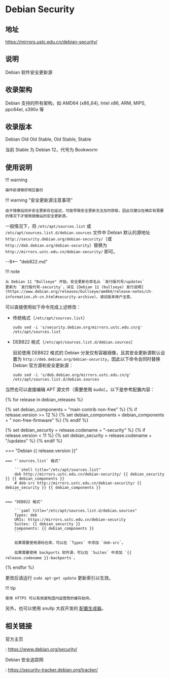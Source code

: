 # Debian Security

## 地址

<https://mirrors.ustc.edu.cn/debian-security/>

## 说明

Debian 软件安全更新源

## 收录架构

Debian 支持的所有架构，如 AMD64 (x86_64), Intel x86, ARM, MIPS, ppc64el,
s390x 等

## 收录版本

Debian Old Old Stable, Old Stable, Stable

当前 Stable 为 Debian 12，代号为 Bookworm

## 使用说明

!!! warning

    操作前请做好相应备份

!!! warning "安全更新源注意事项"

    由于镜像站同步安全更新存在延迟，可能导致安全更新无法及时获取，因此仅建议在确实有需要的情况下才使用镜像站的安全更新源。

一般情况下，将 `/etc/apt/sources.list` 或 `/etc/apt/sources.list.d/debian.sources` 文件中 Debian 默认的源地址 `http://security.debian.org/debian-security/`（或 `http://deb.debian.org/debian-security`）替换为 `http://mirrors.ustc.edu.cn/debian-security/` 即可。

--8<-- "deb822.md"

!!! note

    从 Debian 11 "Bullseye" 开始，安全更新仓库名从 `发行版代号/updates`
    更新为 `发行版代号-security`，详见 [Debian 11 (bullseye) 发行说明](https://www.debian.org/releases/bullseye/amd64/release-notes/ch-information.zh-cn.html#security-archive)，请旧版本用户注意。

可以直接使用如下命令完成上述修改：

- 传统格式（`/etc/apt/sources.list`）

    ```shell
    sudo sed -i 's/security.debian.org/mirrors.ustc.edu.cn/g' /etc/apt/sources.list
    ```

- DEB822 格式（`/etc/apt/sources.list.d/debian.sources`）

    目前使用 DEB822 格式的 Debian 分发仅有容器镜像，且其安全更新源默认设置为 `http://deb.debian.org/debian-security`，因此以下命令会同时替换 Debian 官方源和安全更新源：

    ```shell
    sudo sed -i 's/deb.debian.org/mirrors.ustc.edu.cn/g' /etc/apt/sources.list.d/debian.sources
    ```

当然也可以直接编辑 APT 源文件（需要使用 sudo）。以下是参考配置内容：

{% for release in debian_releases %}

{% set debian_components = "main contrib non-free" %}
{% if release.version >= 12 %}
{% set debian_components = debian_components + " non-free-firmware" %}
{% endif %}

{% set debian_security = release.codename + "-security" %}
{% if release.version < 11 %}
{% set debian_security = release.codename + "/updates" %}
{% endif %}

=== "Debian {{ release.version }}"

    === "`sources.list` 格式"

        ```shell title="/etc/apt/sources.list"
        deb http://mirrors.ustc.edu.cn/debian-security/ {{ debian_security }} {{ debian_components }}
        # deb-src http://mirrors.ustc.edu.cn/debian-security/ {{ debian_security }} {{ debian_components }}
        ```

    === "DEB822 格式"

        ```yaml title="/etc/apt/sources.list.d/debian.sources"
        Types: deb
        URIs: https://mirrors.ustc.edu.cn/debian-security
        Suites: {{ debian_security }}
        Components: {{ debian_components }}
        ```

        如果需要使用源码仓库，可以在 `Types` 中添加 `deb-src`。

        如果需要使用 backports 软件源，可以在 `Suites` 中添加 `{{ release.codename }}-backports`。

{% endfor %}

更改后请运行 `sudo apt-get update` 更新索引以生效。

!!! tip

    使用 HTTPS 可以有效避免国内运营商的缓存劫持。

另外，也可以使用 snullp 大叔开发的 [配置生成器](https://mirrors.ustc.edu.cn/repogen)。

## 相关链接

官方主页

:   <https://www.debian.org/security/>

Debian 安全追踪网

:   <https://security-tracker.debian.org/tracker/>
